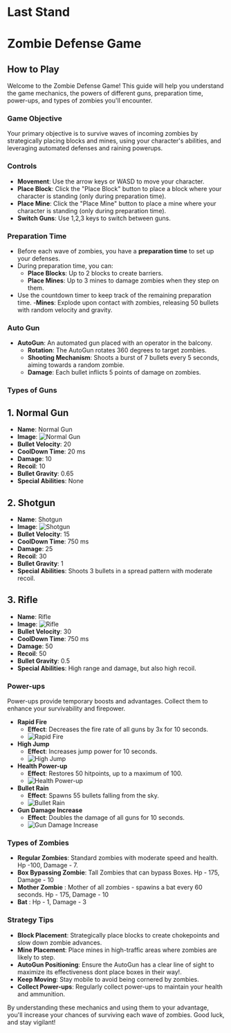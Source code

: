 # Last Stand

# Zombie Defense Game

## How to Play

Welcome to the Zombie Defense Game! This guide will help you understand the game mechanics, the powers of different guns, preparation time, power-ups, and types of zombies you'll encounter.

### Game Objective

Your primary objective is to survive waves of incoming zombies by strategically placing blocks and mines, using your character's abilities, and leveraging automated defenses and raining powerups.

### Controls

- **Movement**: Use the arrow keys or WASD to move your character.
- **Place Block**: Click the "Place Block" button to place a block where your character is standing (only during preparation time).
- **Place Mine**: Click the "Place Mine" button to place a mine where your character is standing (only during preparation time).
- **Switch Guns**: Use 1,2,3 keys to switch between guns.

### Preparation Time

- Before each wave of zombies, you have a **preparation time** to set up your defenses.
- During preparation time, you can:
  - **Place Blocks**: Up to 2 blocks to create barriers.
  - **Place Mines**: Up to 3 mines to damage zombies when they step on them.
- Use the countdown timer to keep track of the remaining preparation time. -**Mines**: Explode upon contact with zombies, releasing 50 bullets with random velocity and gravity.

### Auto Gun

- **AutoGun**: An automated gun placed with an operator in the balcony.
  - **Rotation**: The AutoGun rotates 360 degrees to target zombies.
  - **Shooting Mechanism**: Shoots a burst of 7 bullets every 5 seconds, aiming towards a random zombie.
  - **Damage**: Each bullet inflicts 5 points of damage on zombies.

### Types of Guns

## 1. Normal Gun

- **Name**: Normal Gun
- **Image**: ![Normal Gun](./assets/guns/Normalgun.png)
- **Bullet Velocity**: 20
- **CoolDown Time**: 20 ms
- **Damage**: 10
- **Recoil**: 10
- **Bullet Gravity**: 0.65
- **Special Abilities**: None

## 2. Shotgun

- **Name**: Shotgun
- **Image**: ![Shotgun](./assets/guns/Shotgun.png)
- **Bullet Velocity**: 15
- **CoolDown Time**: 750 ms
- **Damage**: 25
- **Recoil**: 30
- **Bullet Gravity**: 1
- **Special Abilities**: Shoots 3 bullets in a spread pattern with moderate recoil.

## 3. Rifle

- **Name**: Rifle
- **Image**: ![Rifle](./assets/guns/Rifle.png)
- **Bullet Velocity**: 30
- **CoolDown Time**: 750 ms
- **Damage**: 50
- **Recoil**: 50
- **Bullet Gravity**: 0.5
- **Special Abilities**: High range and damage, but also high recoil.

### Power-ups

Power-ups provide temporary boosts and advantages. Collect them to enhance your survivability and firepower.

- **Rapid Fire**
  - **Effect**: Decreases the fire rate of all guns by 3x for 10 seconds.
  - ![Rapid Fire](assets/powerups/RapidFire.png)
- **High Jump**
  - **Effect**: Increases jump power for 10 seconds.
  - ![High Jump](assets/powerups/HighJump.png)
- **Health Power-up**
  - **Effect**: Restores 50 hitpoints, up to a maximum of 100.
  - ![Health Power-up](assets/powerups/Health.png)
- **Bullet Rain**
  - **Effect**: Spawns 55 bullets falling from the sky.
  - ![Bullet Rain](assets/powerups/bulletRain.png)
- **Gun Damage Increase**
  - **Effect**: Doubles the damage of all guns for 10 seconds.
  - ![Gun Damage Increase](assets/powerups/GunDamage.png)

### Types of Zombies

- **Regular Zombies**: Standard zombies with moderate speed and health. Hp -100, Damage - 7.
- **Box Bypassing Zombie**: Tall Zombies that can bypass Boxes. Hp - 175, Damage - 10
- **Mother Zombie** : Mother of all zombies - spawins a bat every 60 seconds. Hp - 175, Damage - 10
- **Bat** : Hp - 1, Damage - 3

### Strategy Tips

- **Block Placement**: Strategically place blocks to create chokepoints and slow down zombie advances.
- **Mine Placement**: Place mines in high-traffic areas where zombies are likely to step.
- **AutoGun Positioning**: Ensure the AutoGun has a clear line of sight to maximize its effectiveness dont place boxes in their way!.
- **Keep Moving**: Stay mobile to avoid being cornered by zombies.
- **Collect Power-ups**: Regularly collect power-ups to maintain your health and ammunition.

By understanding these mechanics and using them to your advantage, you'll increase your chances of surviving each wave of zombies. Good luck, and stay vigilant!
